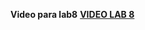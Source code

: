 **Video para lab8**
[**VIDEO LAB 8**](https://drive.google.com/file/d/1IcbcUcdoEolE1tLj-OfkcuYRr9aaKcNP/view?usp=sharing)
